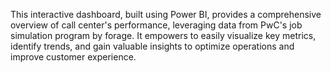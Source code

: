 This interactive dashboard, built using Power BI, provides a comprehensive overview of call center's performance, leveraging data from PwC's job simulation program by forage. It empowers to easily visualize key metrics, identify trends, and gain valuable insights to optimize operations and improve customer experience.
